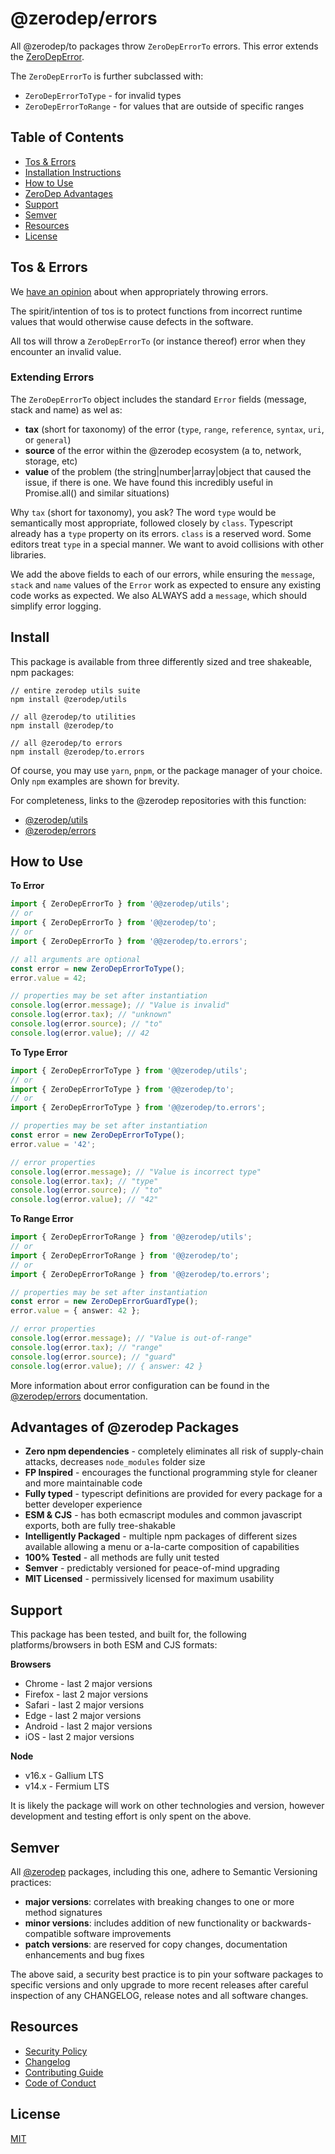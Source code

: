 # @zerodep/errors

All @zerodep/to packages throw `ZeroDepErrorTo` errors. This error extends the [ZeroDepError](https://github.com/cdepage/zerodep/blob/main/packages/errors/README.md).

The `ZeroDepErrorTo` is further subclassed with:

- `ZeroDepErrorToType` - for invalid types
- `ZeroDepErrorToRange` - for values that are outside of specific ranges

## Table of Contents

- [Tos & Errors](#tos--errors)
- [Installation Instructions](#install)
- [How to Use](#how-to-use)
- [ZeroDep Advantages](#advantages-of-zerodep-packages)
- [Support](#support)
- [Semver](#semver)
- [Resources](#resources)
- [License](#license)

## Tos & Errors

We [have an opinion](https://github.com/cdepage/zerodep/blob/main/packages/errors/README.md) about when appropriately throwing errors.

The spirit/intention of tos is to protect functions from incorrect runtime values that would otherwise cause defects in the software.

All tos will throw a `ZeroDepErrorTo` (or instance thereof) error when they encounter an invalid value.

### Extending Errors

The `ZeroDepErrorTo` object includes the standard `Error` fields (message, stack and name) as wel as:

- **tax** (short for taxonomy) of the error (`type`, `range`, `reference`, `syntax`, `uri`, or `general`)
- **source** of the error within the @zerodep ecosystem (a to, network, storage, etc)
- **value** of the problem (the string|number|array|object that caused the issue, if there is one. We have found this incredibly useful in Promise.all() and similar situations)

Why `tax` (short for taxonomy), you ask? The word `type` would be semantically most appropriate, followed closely by `class`. Typescript already has a `type` property on its errors. `class` is a reserved word. Some editors treat `type` in a special manner. We want to avoid collisions with other libraries.

We add the above fields to each of our errors, while ensuring the `message`, `stack` and `name` values of the `Error` work as expected to ensure any existing code works as expected. We also ALWAYS add a `message`, which should simplify error logging.

## Install

This package is available from three differently sized and tree shakeable, npm packages:

```
// entire zerodep utils suite
npm install @zerodep/utils

// all @zerodep/to utilities
npm install @zerodep/to

// all @zerodep/to errors
npm install @zerodep/to.errors
```

Of course, you may use `yarn`, `pnpm`, or the package manager of your choice. Only `npm` examples are shown for brevity.

For completeness, links to the @zerodep repositories with this function:

- [@zerodep/utils](https://github.com/cdepage/zerodep/tree/main/packages/utils)
- [@zerodep/errors](https://github.com/cdepage/zerodep/tree/main/packages/errors)

## How to Use

**To Error**

```typescript
import { ZeroDepErrorTo } from '@@zerodep/utils';
// or
import { ZeroDepErrorTo } from '@@zerodep/to';
// or
import { ZeroDepErrorTo } from '@@zerodep/to.errors';

// all arguments are optional
const error = new ZeroDepErrorToType();
error.value = 42;

// properties may be set after instantiation
console.log(error.message); // "Value is invalid"
console.log(error.tax); // "unknown"
console.log(error.source); // "to"
console.log(error.value); // 42
```

**To Type Error**

```typescript
import { ZeroDepErrorToType } from '@@zerodep/utils';
// or
import { ZeroDepErrorToType } from '@@zerodep/to';
// or
import { ZeroDepErrorToType } from '@@zerodep/to.errors';

// properties may be set after instantiation
const error = new ZeroDepErrorToType();
error.value = '42';

// error properties
console.log(error.message); // "Value is incorrect type"
console.log(error.tax); // "type"
console.log(error.source); // "to"
console.log(error.value); // "42"
```

**To Range Error**

```typescript
import { ZeroDepErrorToRange } from '@@zerodep/utils';
// or
import { ZeroDepErrorToRange } from '@@zerodep/to';
// or
import { ZeroDepErrorToRange } from '@@zerodep/to.errors';

// properties may be set after instantiation
const error = new ZeroDepErrorGuardType();
error.value = { answer: 42 };

// error properties
console.log(error.message); // "Value is out-of-range"
console.log(error.tax); // "range"
console.log(error.source); // "guard"
console.log(error.value); // { answer: 42 }
```

More information about error configuration can be found in the [@zerodep/errors](https://github.com/cdepage/zerodep/blob/main/packages/errors/README.md) documentation.

## Advantages of @zerodep Packages

- **Zero npm dependencies** - completely eliminates all risk of supply-chain attacks, decreases `node_modules` folder size
- **FP Inspired** - encourages the functional programming style for cleaner and more maintainable code
- **Fully typed** - typescript definitions are provided for every package for a better developer experience
- **ESM & CJS** - has both ecmascript modules and common javascript exports, both are fully tree-shakable
- **Intelligently Packaged** - multiple npm packages of different sizes available allowing a menu or a-la-carte composition of capabilities
- **100% Tested** - all methods are fully unit tested
- **Semver** - predictably versioned for peace-of-mind upgrading
- **MIT Licensed** - permissively licensed for maximum usability

## Support

This package has been tested, and built for, the following platforms/browsers in both ESM and CJS formats:

**Browsers**

- Chrome - last 2 major versions
- Firefox - last 2 major versions
- Safari - last 2 major versions
- Edge - last 2 major versions
- Android - last 2 major versions
- iOS - last 2 major versions

**Node**

- v16.x - Gallium LTS
- v14.x - Fermium LTS

It is likely the package will work on other technologies and version, however development and testing effort is only spent on the above.

## Semver

All [@zerodep](https://github.com/cdepage/zerodep) packages, including this one, adhere to Semantic Versioning practices:

- **major versions**: correlates with breaking changes to one or more method signatures
- **minor versions**: includes addition of new functionality or backwards-compatible software improvements
- **patch versions**: are reserved for copy changes, documentation enhancements and bug fixes

The above said, a security best practice is to pin your software packages to specific versions and only upgrade to more recent releases after careful inspection of any CHANGELOG, release notes and all software changes.

## Resources

- [Security Policy](https://github.com/cdepage/zerodep/blob/main/SECURITY.md)
- [Changelog](https://github.com/cdepage/zerodep/blob/main/packages/guard.errors/CHANGELOG.md)
- [Contributing Guide](https://github.com/cdepage/zerodep/blob/main/CONTRIBUTING.md)
- [Code of Conduct](https://github.com/cdepage/zerodep/blob/main/CODE_OF_CONDUCT.md)

## License

[MIT](https://github.com/cdepage/zerodep/blob/main/LICENSE)
